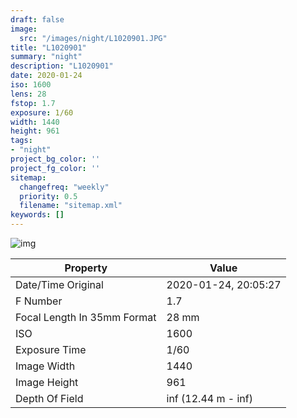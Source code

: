```yaml
---
draft: false
image:
  src: "/images/night/L1020901.JPG"
title: "L1020901"
summary: "night"
description: "L1020901"
date: 2020-01-24
iso: 1600
lens: 28
fstop: 1.7
exposure: 1/60
width: 1440
height: 961
tags:
- "night"
project_bg_color: ''
project_fg_color: ''
sitemap:
  changefreq: "weekly"
  priority: 0.5
  filename: "sitemap.xml"
keywords: []
---
```


![img](/images/night/L1020901.JPG)


Property | Value
---------|------
Date/Time Original              | 2020-01-24, 20:05:27
F Number                        | 1.7
Focal Length In 35mm Format     | 28 mm
ISO                             | 1600
Exposure Time                   | 1/60
Image Width                     | 1440
Image Height                    | 961
Depth Of Field                  | inf (12.44 m - inf)
